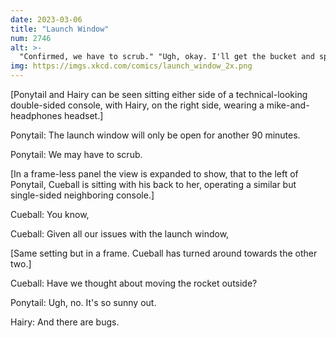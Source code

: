 ```yaml
---
date: 2023-03-06
title: "Launch Window"
num: 2746
alt: >-
  "Confirmed, we have to scrub." "Ugh, okay. I'll get the bucket and sponge."
img: https://imgs.xkcd.com/comics/launch_window_2x.png
---
```

[Ponytail and Hairy can be seen sitting either side of a technical-looking double-sided console, with Hairy, on the right side, wearing a mike-and-headphones headset.]

Ponytail: The launch window will only be open for another 90 minutes.

Ponytail: We may have to scrub.

[In a frame-less panel the view is expanded to show, that to the left of Ponytail, Cueball is sitting with his back to her, operating a similar but single-sided neighboring console.]

Cueball: You know,

Cueball: Given all our issues with the launch window,

[Same setting but in a frame. Cueball has turned around towards the other two.]

Cueball: Have we thought about moving the rocket outside?

Ponytail: Ugh, no. It's so sunny out.

Hairy: And there are bugs.
